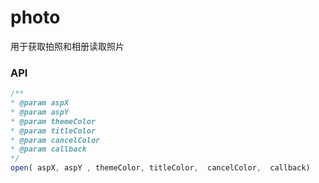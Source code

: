 # photo

用于获取拍照和相册读取照片

### API

```js
/** 
* @param aspX
* @param aspY
* @param themeColor
* @param titleColor
* @param cancelColor
* @param callback
*/
open( aspX, aspY , themeColor, titleColor,  cancelColor,  callback)



```



